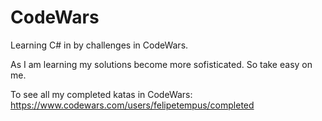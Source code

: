 # CodeWars
Learning C# in by challenges in CodeWars.

As I am learning my solutions become more sofisticated. So take easy on me.

To see all my completed katas in CodeWars:
https://www.codewars.com/users/felipetempus/completed
